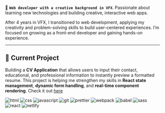 👋 **`Web developer with a creative background in VFX`**. Passionate about learning new technologies and building creative, interactive web apps.

After 4 years in VFX, I transitioned to web development, applying my creativity and problem-solving skills to build user-centered experiences. I’m focused on growing as a front-end developer and gaining hands-on experience.

<hr>

## 🔭 Current Project

Building a **CV Application** that allows users to input their contact, educational, and professional information to instantly preview a formatted resume. This project is helping me strengthen my skills in **React state management**, **dynamic form handling**, and **real-time component rendering**.
Check it out [here](https://github.com/chajoy/cv-application)

<div>
  <img alt="html" src="https://img.shields.io/badge/HTML5-black?style=for-the-badge&logo=html5&logoColor=black&labelColor=%23E34F26&color=%23E34F26">
  <img alt="css" src="https://img.shields.io/badge/CSS-black?style=for-the-badge&logo=csswizardry&logoColor=black&labelColor=%23F43059&color=%23F43059">
  <img alt="javascript" src="https://img.shields.io/badge/Javascript-black?style=for-the-badge&logo=javascript&logoColor=black&labelColor=%23F7DF1E&color=%23F7DF1E">
  <img alt="git" src="https://img.shields.io/badge/git-black?style=for-the-badge&logo=git&logoColor=black&labelColor=%23F05032&color=%23F05032">
  <img alt="prettier" src="https://img.shields.io/badge/prettier-black?style=for-the-badge&logo=prettier&logoColor=black&labelColor=%23F7B93E&color=%23F7B93E">
  <img alt="webpack" src="https://img.shields.io/badge/webpack-black?style=for-the-badge&logo=webpack&logoColor=black&labelColor=%238DD6F9&color=%238DD6F9">
  <img alt="babel" src="https://img.shields.io/badge/babel-black?style=for-the-badge&logo=babel&logoColor=black&labelColor=%23F9DC3E&color=%23F9DC3E">
  <img alt="sass" src="https://img.shields.io/badge/sass-black?style=for-the-badge&logo=sass&logoColor=black&labelColor=%23CC6699&color=%23CC6699">
  <img alt="react" src="https://img.shields.io/badge/react-black?style=for-the-badge&logo=react&logoColor=black&labelColor=%2361DAFB&color=%2361DAFB">
  <img alt="netlify" src="https://img.shields.io/badge/netlify-black?style=for-the-badge&logo=netlify&logoColor=black&labelColor=%2300C7B7&color=%2300C7B7">
</div>






